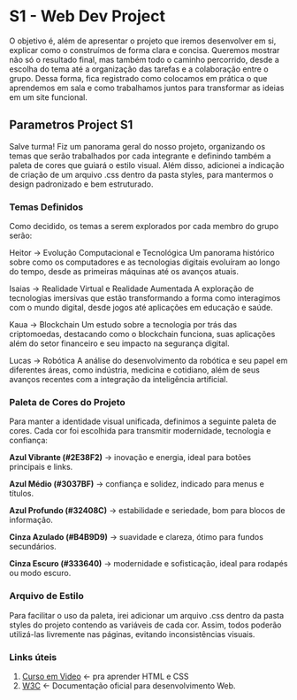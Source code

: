 # S1 - Web Dev Project

O objetivo é, além de apresentar o projeto que iremos desenvolver em si, explicar como o construímos de forma clara e concisa. Queremos mostrar não só o resultado final, mas também todo o caminho percorrido, desde a escolha do tema até a organização das tarefas e a colaboração entre o grupo. Dessa forma, fica registrado como colocamos em prática o que aprendemos em sala e como trabalhamos juntos para transformar as ideias em um site funcional.





## Parametros Project S1

Salve turma! Fiz um panorama geral do nosso projeto, organizando os temas que serão trabalhados por cada integrante e definindo também a paleta de cores que guiará o estilo visual. Além disso, adicionei a indicação de criação de um arquivo .css dentro da pasta styles, para mantermos o design padronizado e bem estruturado.


### Temas Definidos

Como decidido, os temas a serem explorados por cada membro do grupo serão:

Heitor → Evolução Computacional e Tecnológica
Um panorama histórico sobre como os computadores e as tecnologias digitais evoluíram ao longo do tempo, desde as primeiras máquinas até os avanços atuais.

Isaias → Realidade Virtual e Realidade Aumentada
A exploração de tecnologias imersivas que estão transformando a forma como interagimos com o mundo digital, desde jogos até aplicações em educação e saúde.

Kaua → Blockchain
Um estudo sobre a tecnologia por trás das criptomoedas, destacando como o blockchain funciona, suas aplicações além do setor financeiro e seu impacto na segurança digital.

Lucas → Robótica
A análise do desenvolvimento da robótica e seu papel em diferentes áreas, como indústria, medicina e cotidiano, além de seus avanços recentes com a integração da inteligência artificial.

### Paleta de Cores do Projeto

Para manter a identidade visual unificada, definimos a seguinte paleta de cores. Cada cor foi escolhida para transmitir modernidade, tecnologia e confiança:

**Azul Vibrante (#2E38F2)** → inovação e energia, ideal para botões principais e links.

**Azul Médio (#3037BF)** → confiança e solidez, indicado para menus e títulos.

**Azul Profundo (#32408C)** → estabilidade e seriedade, bom para blocos de informação.

**Cinza Azulado (#B4B9D9)** → suavidade e clareza, ótimo para fundos secundários.

**Cinza Escuro (#333640)** → modernidade e sofisticação, ideal para rodapés ou modo escuro.

### Arquivo de Estilo

Para facilitar o uso da paleta, irei adicionar um arquivo .css dentro da pasta styles do projeto contendo as variáveis de cada cor. Assim, todos poderão utilizá-las livremente nas páginas, evitando inconsistências visuais.


### Links úteis

1. [Curso em Video](https://www.cursoemvideo.com/) <- pra aprender HTML e CSS
2. [W3C](https://www.w3schools.com/) <- Documentação oficial para desenvolvimento Web.

